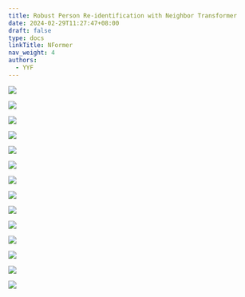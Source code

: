 ```yaml
---
title: Robust Person Re-identification with Neighbor Transformer
date: 2024-02-29T11:27:47+08:00
draft: false
type: docs
linkTitle: NFormer
nav_weight: 4
authors:
  - YYF
---
```

<!--more-->

![](https://gitee.com/yao_yi_feng/fighouse/raw/master/img/%E8%AE%BA%E6%96%87%E9%98%85%E8%AF%BB/%E9%87%8D%E8%AF%86%E5%88%AB/202402291129323.webp)

![](https://gitee.com/yao_yi_feng/fighouse/raw/master/img/%E8%AE%BA%E6%96%87%E9%98%85%E8%AF%BB/%E9%87%8D%E8%AF%86%E5%88%AB/202402291129324.webp)

![](https://gitee.com/yao_yi_feng/fighouse/raw/master/img/%E8%AE%BA%E6%96%87%E9%98%85%E8%AF%BB/%E9%87%8D%E8%AF%86%E5%88%AB/202402291129325.webp)

![](https://gitee.com/yao_yi_feng/fighouse/raw/master/img/%E8%AE%BA%E6%96%87%E9%98%85%E8%AF%BB/%E9%87%8D%E8%AF%86%E5%88%AB/202402291129326.webp)

![](https://gitee.com/yao_yi_feng/fighouse/raw/master/img/%E8%AE%BA%E6%96%87%E9%98%85%E8%AF%BB/%E9%87%8D%E8%AF%86%E5%88%AB/202402291129327.webp)

![](https://gitee.com/yao_yi_feng/fighouse/raw/master/img/%E8%AE%BA%E6%96%87%E9%98%85%E8%AF%BB/%E9%87%8D%E8%AF%86%E5%88%AB/202402291129328.webp)

![](https://gitee.com/yao_yi_feng/fighouse/raw/master/img/%E8%AE%BA%E6%96%87%E9%98%85%E8%AF%BB/%E9%87%8D%E8%AF%86%E5%88%AB/202402291129329.webp)

![](https://gitee.com/yao_yi_feng/fighouse/raw/master/img/%E8%AE%BA%E6%96%87%E9%98%85%E8%AF%BB/%E9%87%8D%E8%AF%86%E5%88%AB/202402291129330.webp)

![](https://gitee.com/yao_yi_feng/fighouse/raw/master/img/%E8%AE%BA%E6%96%87%E9%98%85%E8%AF%BB/%E9%87%8D%E8%AF%86%E5%88%AB/202402291129331.webp)

![](https://gitee.com/yao_yi_feng/fighouse/raw/master/img/%E8%AE%BA%E6%96%87%E9%98%85%E8%AF%BB/%E9%87%8D%E8%AF%86%E5%88%AB/202402291129332.webp)

![](https://gitee.com/yao_yi_feng/fighouse/raw/master/img/%E8%AE%BA%E6%96%87%E9%98%85%E8%AF%BB/%E9%87%8D%E8%AF%86%E5%88%AB/202402291129333.webp)

![](https://gitee.com/yao_yi_feng/fighouse/raw/master/img/%E8%AE%BA%E6%96%87%E9%98%85%E8%AF%BB/%E9%87%8D%E8%AF%86%E5%88%AB/202402291129334.webp)

![](https://gitee.com/yao_yi_feng/fighouse/raw/master/img/%E8%AE%BA%E6%96%87%E9%98%85%E8%AF%BB/%E9%87%8D%E8%AF%86%E5%88%AB/202402291129335.webp)

![](https://gitee.com/yao_yi_feng/fighouse/raw/master/img/%E8%AE%BA%E6%96%87%E9%98%85%E8%AF%BB/%E9%87%8D%E8%AF%86%E5%88%AB/202402291129336.webp)
